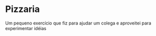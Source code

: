 # Pizzaria
Um pequeno exercício que fiz para ajudar um colega e aproveitei para experimentar idéias
